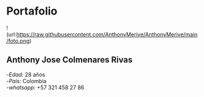 # Portafolio
!(url:https://raw.githubusercontent.com/AnthonyMerive/AnthonyMerive/main/foto.png)
## Anthony Jose Colmenares Rivas

-*Edad:* 28 años<br>
-*Pais:* Colombia<br>
-*whatsapp:* +57 321 458 27 86

 
